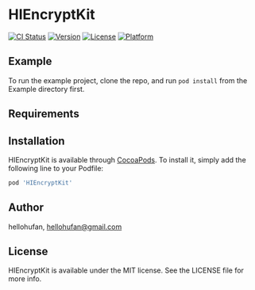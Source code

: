 # HIEncryptKit

[![CI Status](https://img.shields.io/travis/hellohufan/HIEncryptKit.svg?style=flat)](https://travis-ci.org/hellohufan/HIEncryptKit)
[![Version](https://img.shields.io/cocoapods/v/HIEncryptKit.svg?style=flat)](https://cocoapods.org/pods/HIEncryptKit)
[![License](https://img.shields.io/cocoapods/l/HIEncryptKit.svg?style=flat)](https://cocoapods.org/pods/HIEncryptKit)
[![Platform](https://img.shields.io/cocoapods/p/HIEncryptKit.svg?style=flat)](https://cocoapods.org/pods/HIEncryptKit)

## Example

To run the example project, clone the repo, and run `pod install` from the Example directory first.

## Requirements

## Installation

HIEncryptKit is available through [CocoaPods](https://cocoapods.org). To install
it, simply add the following line to your Podfile:

```ruby
pod 'HIEncryptKit'
```

## Author

hellohufan, hellohufan@gmail.com

## License

HIEncryptKit is available under the MIT license. See the LICENSE file for more info.
